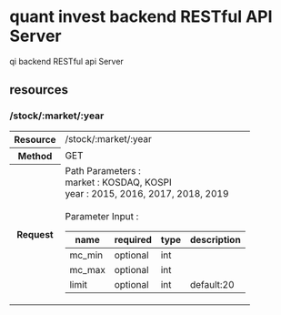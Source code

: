 # quant invest backend RESTful API Server

qi backend RESTful api Server

## resources

### /stock/:market/:year

<table>
    <tbody>
        <tr>
        <th>Resource</th>
        <td>/stock/:market/:year</td>
        </tr>
        <tr>
            <th>Method</th>
            <td>GET</td>
        </tr>
        <tr>
            <th>Request</th>
            <td>
            Path Parameters : </br>
            market : KOSDAQ, KOSPI </br>
            year : 2015, 2016, 2017, 2018, 2019 <br><br>
            Parameter Input : </br>
            <table>
                <thead>
                    <tr>
                        <th>name</th>
                        <th>required</th>
                        <th>type</th>
                        <th>description</th>
                    </tr>
                </thead>
                <tbody>
                    <tr>
                        <td>mc_min</td>
                        <td>optional</td>
                        <td>int</td>
                        <td></td>
                    </tr>
                    <tr>
                        <td>mc_max</td>
                        <td>optional</td>
                        <td>int</td>
                        <td></td>
                    </tr>
                    <tr>
                        <td>limit</td>
                        <td>optional</td>
                        <td>int</td>
                        <td>default:20</td>
                    </tr>
                </tbody>
            </table>
            </td>
        </tr>
    </tbody>
</table>




